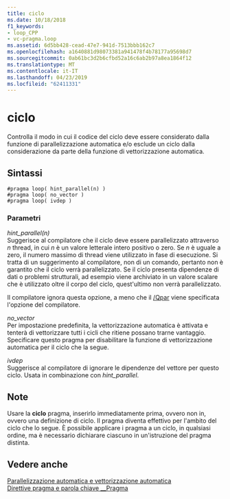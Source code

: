 ```yaml
---
title: ciclo
ms.date: 10/18/2018
f1_keywords:
- loop_CPP
- vc-pragma.loop
ms.assetid: 6d5bb428-cead-47e7-941d-7513bbb162c7
ms.openlocfilehash: a1640881d98073381a941478f4b78177a95698d7
ms.sourcegitcommit: 0ab61bc3d2b6cfbd52a16c6ab2b97a8ea1864f12
ms.translationtype: MT
ms.contentlocale: it-IT
ms.lasthandoff: 04/23/2019
ms.locfileid: "62411331"
---
```

# <a name="loop"></a>ciclo

Controlla il modo in cui il codice del ciclo deve essere considerato dalla funzione di parallelizzazione automatica e/o esclude un ciclo dalla considerazione da parte della funzione di vettorizzazione automatica.

## <a name="syntax"></a>Sintassi

```
#pragma loop( hint_parallel(n) )
#pragma loop( no_vector )
#pragma loop( ivdep )
```

### <a name="parameters"></a>Parametri

*hint_parallel(n)*<br/>
Suggerisce al compilatore che il ciclo deve essere parallelizzato attraverso *n* thread, in cui *n* è un valore letterale intero positivo o zero. Se *n* è uguale a zero, il numero massimo di thread viene utilizzato in fase di esecuzione. Si tratta di un suggerimento al compilatore, non di un comando, pertanto non è garantito che il ciclo verrà parallelizzato. Se il ciclo presenta dipendenze di dati o problemi strutturali, ad esempio viene archiviato in un valore scalare che è utilizzato oltre il corpo del ciclo, quest'ultimo non verrà parallelizzato.

Il compilatore ignora questa opzione, a meno che il [/Qpar](../build/reference/qpar-auto-parallelizer.md) viene specificata l'opzione del compilatore.

*no_vector*<br/>
Per impostazione predefinita, la vettorizzazione automatica è attivata e tenterà di vettorizzare tutti i cicli che ritiene possano trarne vantaggio. Specificare questo pragma per disabilitare la funzione di vettorizzazione automatica per il ciclo che la segue.

*ivdep*<br/>
Suggerisce al compilatore di ignorare le dipendenze del vettore per questo ciclo. Usata in combinazione con *hint_parallel*.

## <a name="remarks"></a>Note

Usare la **ciclo** pragma, inserirlo immediatamente prima, ovvero non in, ovvero una definizione di ciclo. Il pragma diventa effettivo per l'ambito del ciclo che lo segue. È possibile applicare i pragma a un ciclo, in qualsiasi ordine, ma è necessario dichiarare ciascuno in un'istruzione del pragma distinta.

## <a name="see-also"></a>Vedere anche

[Parallelizzazione automatica e vettorizzazione automatica](../parallel/auto-parallelization-and-auto-vectorization.md)<br/>
[Direttive pragma e parola chiave __Pragma](../preprocessor/pragma-directives-and-the-pragma-keyword.md)